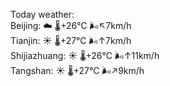 Today weather:  
Beijing: ☁️   🌡️+26°C 🌬️↖7km/h  
Tianjin: ☀️   🌡️+27°C 🌬️↑7km/h  
Shijiazhuang: ☀️   🌡️+26°C 🌬️↑11km/h  
Tangshan: ☀️   🌡️+27°C 🌬️↗9km/h  
